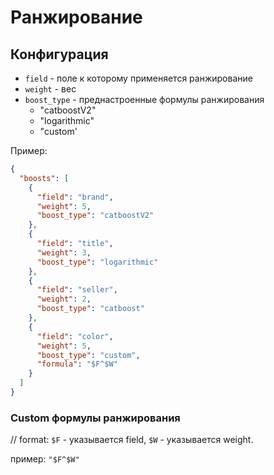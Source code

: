 # Ранжирование

## Конфигурация

- `field` - поле к которому применяется ранжирование
- `weight` - вес
- `boost_type` - преднастроенные формулы ранжирования
  - "catboostV2"
  - "logarithmic"
  - "custom'


Пример:
```json
{
  "boosts": [
    {
      "field": "brand",
      "weight": 5,
      "boost_type": "catboostV2"
    },
    {
      "field": "title",
      "weight": 3,
      "boost_type": "logarithmic"
    },
    {
      "field": "seller",
      "weight": 2,
      "boost_type": "catboost"
    },
    {
      "field": "color",
      "weight": 5,
      "boost_type": "custom",
      "formula": "$F^$W"
    }
  ]
}
```



### Custom формулы ранжирования

// format: 
`$F` - указывается field, 
`$W` - указывается weight. 

пример: `"$F^$W"`
